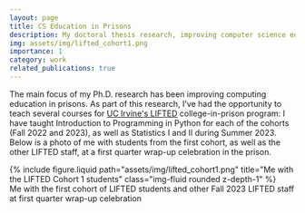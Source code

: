```yaml
---
layout: page
title: CS Education in Prisons
description: My doctoral thesis research, improving computer science education for incarcerated college students
img: assets/img/lifted_cohort1.png
importance: 1
category: work
related_publications: true
---
```


The main focus of my Ph.D. research has been improving computing education in prisons. As part of this research, I've had the opportunity to teach several courses for [UC Irvine's LIFTED](https://lifted.uci.edu/) college-in-prison program: I have taught Introduction to Programming in Python for each of the cohorts (Fall 2022 and 2023), as well as Statistics I and II during Summer 2023. Below is a photo of me with students from the first cohort, as well as the other LIFTED staff, at a first quarter wrap-up celebration in the prison.

<div class="row">
    <div class="col-sm mt-3 mt-md-0">
        {% include figure.liquid path="assets/img/lifted_cohort1.png" title="Me with the LIFTED Cohort 1 students" class="img-fluid rounded z-depth-1" %}
    </div>
</div>
<div class="caption">
    Me with the first cohort of LIFTED students and other Fall 2023 LIFTED staff at first quarter wrap-up celebration
</div>
